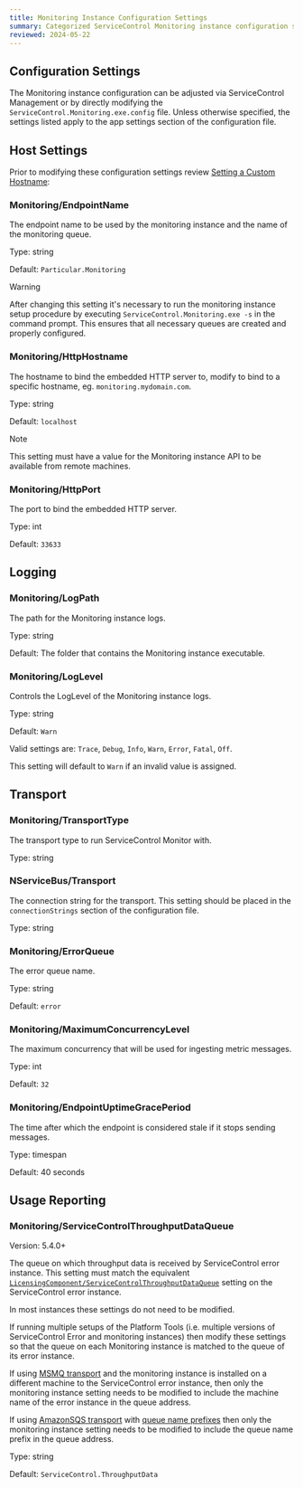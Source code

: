 ```yaml
---
title: Monitoring Instance Configuration Settings
summary: Categorized ServiceControl Monitoring instance configuration settings list.
reviewed: 2024-05-22
---
```


## Configuration Settings

The Monitoring instance configuration can be adjusted via ServiceControl Management or by directly modifying the `ServiceControl.Monitoring.exe.config` file. Unless otherwise specified, the settings listed apply to the app settings section of the configuration file.

## Host Settings

Prior to modifying these configuration settings review [Setting a Custom Hostname](configure-the-uri.md):

### Monitoring/EndpointName

The endpoint name to be used by the monitoring instance and the name of the monitoring queue.

Type: string

Default: `Particular.Monitoring`

> [!WARNING]
> After changing this setting it's necessary to run the monitoring instance setup procedure by executing `ServiceControl.Monitoring.exe -s` in the command prompt. This ensures that all necessary queues are created and properly configured.

### Monitoring/HttpHostname

The hostname to bind the embedded HTTP server to, modify to bind to a specific hostname, eg. `monitoring.mydomain.com`.

Type: string

Default: `localhost`

> [!NOTE]
> This setting must have a value for the Monitoring instance API to be available from remote machines.

### Monitoring/HttpPort

The port to bind the embedded HTTP server.

Type: int

Default: `33633`

## Logging

### Monitoring/LogPath

The path for the Monitoring instance logs.

Type: string

Default: The folder that contains the Monitoring instance executable.

### Monitoring/LogLevel

Controls the LogLevel of the Monitoring instance logs.

Type: string

Default: `Warn`

Valid settings are: `Trace`, `Debug`, `Info`, `Warn`, `Error`, `Fatal`, `Off`.

This setting will default to `Warn` if an invalid value is assigned.

## Transport

### Monitoring/TransportType

The transport type to run ServiceControl Monitor with.

Type: string

### NServiceBus/Transport

The connection string for the transport. This setting should be placed in the `connectionStrings` section of the configuration file.

Type: string

### Monitoring/ErrorQueue

The error queue name.

Type: string

Default: `error`

### Monitoring/MaximumConcurrencyLevel

The maximum concurrency that will be used for ingesting metric messages.

Type: int

Default: `32`

### Monitoring/EndpointUptimeGracePeriod

The time after which the endpoint is considered stale if it stops sending messages.

Type: timespan

Default: 40 seconds

## Usage Reporting

### Monitoring/ServiceControlThroughputDataQueue

Version: 5.4.0+

The queue on which throughput data is received by ServiceControl error instance. This setting must match the equivalent [`LicensingComponent/ServiceControlThroughputDataQueue`](/servicecontrol/creating-config-file.md#usage-reporting-when-using-servicecontrol-licensingcomponentservicecontrolthroughputdataqueue) setting on the ServiceControl error instance.

In most instances these settings do not need to be modified.

If running multiple setups of the Platform Tools (i.e. multiple versions of ServiceControl Error and monitoring instances) then modify these settings so that the queue on each Monitoring instance is matched to the queue of its error instance.

If using [MSMQ transport](/transports/msmq) and the monitoring instance is installed on a different machine to the ServiceControl error instance, then only the monitoring instance setting needs to be modified to include the machine name of the error instance in the queue address.

If using [AmazonSQS transport](/transports/sqs/) with [queue name prefixes](/transports/sqs/configuration-options#queue-name-prefix) then only the monitoring instance setting needs to be modified to include the queue name prefix in the queue address.

Type: string

Default: `ServiceControl.ThroughputData`
